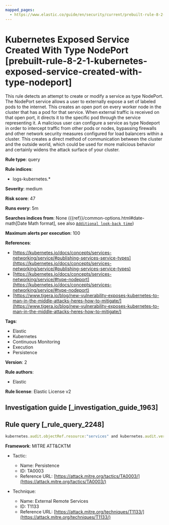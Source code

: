 ```yaml
---
mapped_pages:
  - https://www.elastic.co/guide/en/security/current/prebuilt-rule-8-2-1-kubernetes-exposed-service-created-with-type-nodeport.html
---
```


# Kubernetes Exposed Service Created With Type NodePort [prebuilt-rule-8-2-1-kubernetes-exposed-service-created-with-type-nodeport]

This rule detects an attempt to create or modify a service as type NodePort. The NodePort service allows a user to externally expose a set of labeled pods to the internet. This creates an open port on every worker node in the cluster that has a pod for that service. When external traffic is received on that open port, it directs it to the specific pod through the service representing it. A malicious user can configure a service as type Nodeport in order to intercept traffic from other pods or nodes, bypassing firewalls and other network security measures configured for load balancers within a cluster. This creates a direct method of communication between the cluster and the outside world, which could be used for more malicious behavior and certainly widens the attack surface of your cluster.

**Rule type**: query

**Rule indices**:

* logs-kubernetes.*

**Severity**: medium

**Risk score**: 47

**Runs every**: 5m

**Searches indices from**: None ({{ref}}/common-options.html#date-math[Date Math format], see also [`Additional look-back time`](docs-content://solutions/security/detect-and-alert/create-detection-rule.md#rule-schedule))

**Maximum alerts per execution**: 100

**References**:

* [https://kubernetes.io/docs/concepts/services-networking/service/#publishing-services-service-types](https://kubernetes.io/docs/concepts/services-networking/service/#publishing-services-service-types)
* [https://kubernetes.io/docs/concepts/services-networking/service/#type-nodeport](https://kubernetes.io/docs/concepts/services-networking/service/#type-nodeport)
* [https://www.tigera.io/blog/new-vulnerability-exposes-kubernetes-to-man-in-the-middle-attacks-heres-how-to-mitigate/](https://www.tigera.io/blog/new-vulnerability-exposes-kubernetes-to-man-in-the-middle-attacks-heres-how-to-mitigate/)

**Tags**:

* Elastic
* Kubernetes
* Continuous Monitoring
* Execution
* Persistence

**Version**: 2

**Rule authors**:

* Elastic

**Rule license**: Elastic License v2

## Investigation guide [_investigation_guide_1963]



## Rule query [_rule_query_2248]

```js
kubernetes.audit.objectRef.resource:"services" and kubernetes.audit.verb:("create" or "update" or "patch") and kubernetes.audit.requestObject.spec.type:"NodePort"
```

**Framework**: MITRE ATT&CKTM

* Tactic:

    * Name: Persistence
    * ID: TA0003
    * Reference URL: [https://attack.mitre.org/tactics/TA0003/](https://attack.mitre.org/tactics/TA0003/)

* Technique:

    * Name: External Remote Services
    * ID: T1133
    * Reference URL: [https://attack.mitre.org/techniques/T1133/](https://attack.mitre.org/techniques/T1133/)



